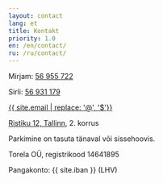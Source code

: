 ```yaml
---
layout: contact
lang: et
title: Kontakt
priority: 1.0
en: /en/contact/
ru: /ru/contact/
---
```


Mirjam: [56 955 722](tel:+37256955722)

Sirli: [56 931 179](tel:+37256931179)

[{{ site.email | replace: '@', '$'}}](mailto)

[Ristiku 12, Tallinn](https://goo.gl/maps/7bTMkBvk7YN2), 2. korrus

Parkimine on tasuta tänaval või sissehoovis.

Torela OÜ, registrikood 14641895

Pangakonto: {{ site.iban }} (LHV)
